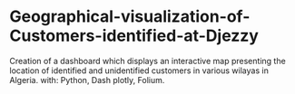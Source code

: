 # Geographical-visualization-of-Customers-identified-at-Djezzy
Creation of a dashboard which displays an interactive map presenting the location of identified and unidentified customers in various wilayas in Algeria. with: Python, Dash plotly, Folium.
